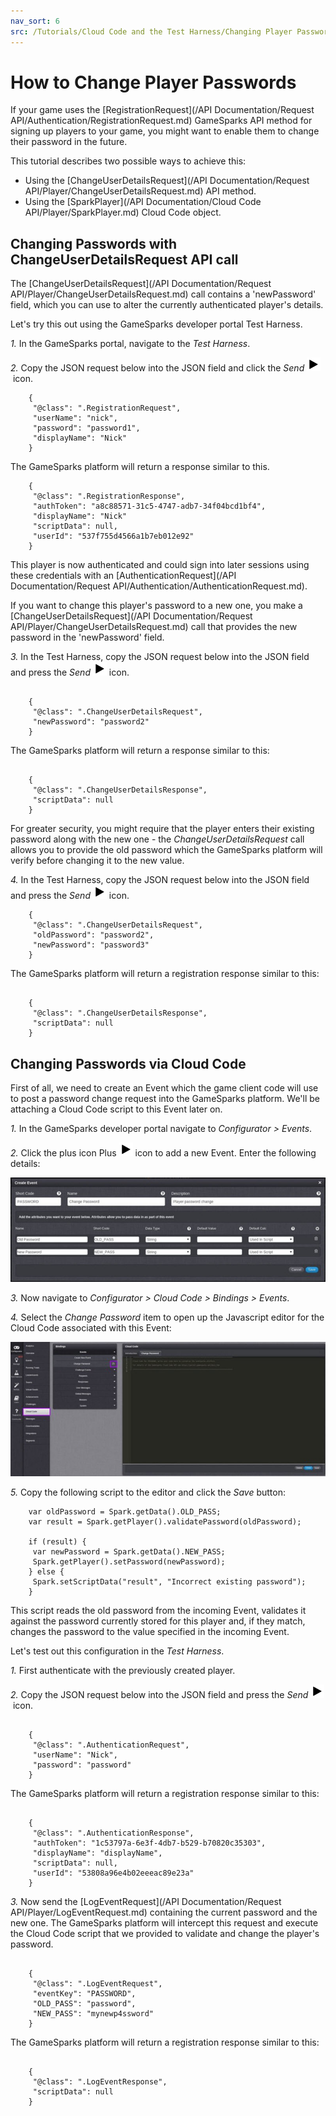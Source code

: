 ```yaml
---
nav_sort: 6
src: /Tutorials/Cloud Code and the Test Harness/Changing Player Passwords.md
---
```


# How to Change Player Passwords

If your game uses the [RegistrationRequest](/API Documentation/Request API/Authentication/RegistrationRequest.md) GameSparks API method for signing up players to your game, you might want to enable them to change their password in the future.

This tutorial describes two possible ways to achieve this:
* Using the [ChangeUserDetailsRequest](/API Documentation/Request API/Player/ChangeUserDetailsRequest.md) API method.
* Using the [SparkPlayer](/API Documentation/Cloud Code API/Player/SparkPlayer.md) Cloud Code object.

## Changing Passwords with ChangeUserDetailsRequest API call

The [ChangeUserDetailsRequest](/API Documentation/Request API/Player/ChangeUserDetailsRequest.md) call contains a 'newPassword' field, which you can use to alter the currently authenticated player's details.

Let's try this out using the GameSparks developer portal Test Harness.

*1.* In the GameSparks portal, navigate to the *Test Harness*.

*2.* Copy the JSON request below into the JSON field and click the *Send* ![](/img/fa/play.png) icon.

```    
    {
     "@class": ".RegistrationRequest",
     "userName": "nick",
     "password": "password1",
     "displayName": "Nick"
    }
```

The GameSparks platform will return a response similar to this.

```    
    {
     "@class": ".RegistrationResponse",
     "authToken": "a8c88571-31c5-4747-adb7-34f04bcd1bf4",
     "displayName": "Nick"
     "scriptData": null,
     "userId": "537f755d4566a1b7eb012e92"
    }

```  

This player is now authenticated and could sign into later sessions using these credentials with an [AuthenticationRequest](/API Documentation/Request API/Authentication/AuthenticationRequest.md).

If you want to change this player's password to a new one, you make a [ChangeUserDetailsRequest](/API Documentation/Request API/Player/ChangeUserDetailsRequest.md) call that provides the new password in the 'newPassword' field.

*3.* In the Test Harness, copy the JSON request below into the JSON field and press the *Send* ![](/img/fa/play.png) icon.

```

    {
     "@class": ".ChangeUserDetailsRequest",
     "newPassword": "password2"
    }

```

The GameSparks platform will return a response similar to this:

```

    {
     "@class": ".ChangeUserDetailsResponse",
     "scriptData": null
    }

```

For greater security, you might require that the player enters their existing password along with the new one - the *ChangeUserDetailsRequest* call allows you to provide the old password which the GameSparks platform will verify before changing it to the new value.

*4.* In the Test Harness, copy the JSON request below into the JSON field and press the *Send* ![](/img/fa/play.png) icon.

```    
    {
     "@class": ".ChangeUserDetailsRequest",
     "oldPassword": "password2",
     "newPassword": "password3"
    }

```
The GameSparks platform will return a registration response similar to this:

```

    {
     "@class": ".ChangeUserDetailsResponse",
     "scriptData": null
    }

```

## Changing Passwords via Cloud Code

First of all, we need to create an Event which the game client code will use to post a password change request into the GameSparks platform. We'll be attaching a Cloud Code script to this Event later on.

*1.* In the GameSparks developer portal navigate to *Configurator > Events*.

*2.* Click the plus icon Plus ![](/img/fa/play.png) icon to add a new Event. Enter the following details:

![](img/PassChange/1.jpg)

*3.* Now navigate to *Configurator > Cloud Code > Bindings > Events*.

*4.* Select the *Change Password* item to open up the Javascript editor for the Cloud Code associated with this Event:

![](img/PassChange/2.jpg)

*5.* Copy the following script to the editor and click the *Save* button:

```    
    var oldPassword = Spark.getData().OLD_PASS;
    var result = Spark.getPlayer().validatePassword(oldPassword);

    if (result) {
     var newPassword = Spark.getData().NEW_PASS;
     Spark.getPlayer().setPassword(newPassword);
    } else {
     Spark.setScriptData("result", "Incorrect existing password");
    }

```

This script reads the old password from the incoming Event, validates it against the password currently stored for this player and, if they match, changes the password to the value specified in the incoming Event.

Let's test out this configuration in the *Test Harness*.

*1.* First authenticate with the previously created player.

*2.* Copy the JSON request below into the JSON field and press the *Send* ![](/img/fa/play.png) icon.

```  

    {
     "@class": ".AuthenticationRequest",
     "userName": "Nick",
     "password": "password"
    }

  ```  

The GameSparks platform will return a registration response similar to this:

```

    {
     "@class": ".AuthenticationResponse",
     "authToken": "1c53797a-6e3f-4db7-b529-b70820c35303",
     "displayName": "displayName",
     "scriptData": null,
     "userId": "53808a96e4b02eeeac89e23a"
    }

```

*3.* Now send the [LogEventRequest](/API Documentation/Request API/Player/LogEventRequest.md) containing the current password and the new one. The GameSparks platform will intercept this request and execute the Cloud Code script that we provided to validate and change the player's password.

```   

    {
     "@class": ".LogEventRequest",
     "eventKey": "PASSWORD",
     "OLD_PASS": "password",
     "NEW_PASS": "mynewp4ssword"
    }

```

The GameSparks platform will return a registration response similar to this:

```

    {
     "@class": ".LogEventResponse",
     "scriptData": null
    }

```
